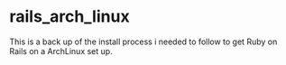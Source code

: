 # rails_arch_linux
This is a back up of the install process i needed to follow to get Ruby on Rails on a ArchLinux set up. 

